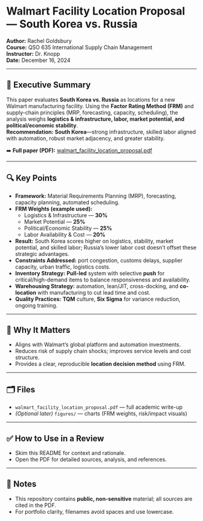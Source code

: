 # Walmart Facility Location Proposal — South Korea vs. Russia

**Author:** Rachel Goldsbury  
**Course:** QSO 635 International Supply Chain Management  
**Instructor:** Dr. Knopp  
**Date:** December 16, 2024

---

## 📖 Executive Summary
This paper evaluates **South Korea vs. Russia** as locations for a new Walmart manufacturing facility. Using the **Factor Rating Method (FRM)** and supply-chain principles (MRP, forecasting, capacity, scheduling), the analysis weighs **logistics & infrastructure, labor, market potential, and political/economic stability**.  
**Recommendation:** **South Korea**—strong infrastructure, skilled labor aligned with automation, robust market adjacency, and greater stability.

➡️ **Full paper (PDF):** [walmart_facility_location_proposal.pdf](./walmart_facility_location_proposal.pdf)

---

## 🔍 Key Points
- **Framework:** Material Requirements Planning (MRP), forecasting, capacity planning, automated scheduling.
- **FRM Weights (example used):**
  - Logistics & Infrastructure — **30%**
  - Market Potential — **25%**
  - Political/Economic Stability — **25%**
  - Labor Availability & Cost — **20%**
- **Result:** South Korea scores higher on logistics, stability, market potential, and skilled labor; Russia’s lower labor cost doesn’t offset these strategic advantages.
- **Constraints Addressed:** port congestion, customs delays, supplier capacity, urban traffic, logistics costs.
- **Inventory Strategy:** **Pull-led** system with selective **push** for critical/high-demand items to balance responsiveness and availability.
- **Warehousing Strategy:** automation, lean/JIT, cross-docking, and **co-location** with manufacturing to cut lead time and cost.
- **Quality Practices:** **TQM** culture, **Six Sigma** for variance reduction, ongoing training.

---

## 🧭 Why It Matters
- Aligns with Walmart’s global platform and automation investments.
- Reduces risk of supply chain shocks; improves service levels and cost structure.
- Provides a clear, reproducible **location decision method** using FRM.

---

## 🗂 Files
- `walmart_facility_location_proposal.pdf` — full academic write-up
- *(Optional later)* `figures/` — charts (FRM weights, risk/impact visuals)

---

## ✅ How to Use in a Review
- Skim this README for context and rationale.
- Open the PDF for detailed sources, analysis, and references.

---

## 📎 Notes
- This repository contains **public, non-sensitive** material; all sources are cited in the PDF.
- For portfolio clarity, filenames avoid spaces and use lowercase.

